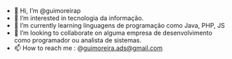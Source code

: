 - 👋 Hi, I’m @guimoreirap
- 👀 I’m interested in tecnologia da informação.
- 🌱 I’m currently learning  linguagens de programação como Java, PHP, JS
- 💞️ I’m looking to collaborate on  alguma empresa de desenvolvimento como programador ou analista de sistemas.
- 📫 How to reach me : @guimoreira.ads@gmail.com
<!---
guimoreirap/guimoreirap is a ✨ special ✨ repository because its `README.md` (this file) appears on your GitHub profile.
You can click the Preview link to take a look at your changes.
--->

